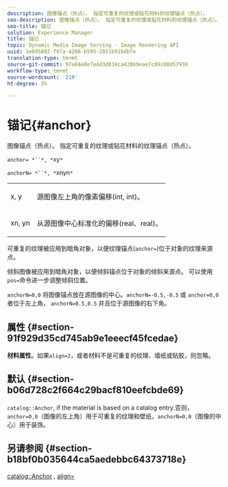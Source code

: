 ```yaml
---
description: 图像锚点（热点）。 指定可重复的纹理或贴花材料的纹理锚点（热点）。
seo-description: 图像锚点（热点）。 指定可重复的纹理或贴花材料的纹理锚点（热点）。
seo-title: 锚记
solution: Experience Manager
title: 锚记
topic: Dynamic Media Image Serving - Image Rendering API
uuid: 1e695882-f97a-4208-b595-2851b91bdbfe
translation-type: tm+mt
source-git-commit: 97a84e8e7edd3d834ca42069eae7c09c00d57938
workflow-type: tm+mt
source-wordcount: '219'
ht-degree: 3%

---
```



# 锚记{#anchor}

图像锚点（热点）。 指定可重复的纹理或贴花材料的纹理锚点（热点）。

`anchor= *``*, *`xy`*`

`anchorN= *``*, *`xnyn`*`

<table id="simpletable_1D8E91D8424A424787C4D20C9B040115"> 
 <tr class="strow"> 
  <td class="stentry"> <p><span class="varname"> x</span>,  <span class="varname"> y</span> </p></td> 
  <td class="stentry"> <p>源图像左上角的像素偏移(int, int)。 </p></td> 
 </tr> 
 <tr class="strow"> 
  <td class="stentry"> <p><span class="varname"> xn</span>,  <span class="varname"> yn</span> </p></td> 
  <td class="stentry"> <p>从源图像中心标准化的偏移(real、real)。 </p></td> 
 </tr> 
</table>

可重复的纹理被应用到暗角对象，以便纹理锚点(`anchor=`)位于对象的纹理来源点。

倾斜图像被应用到暗角对象，以便倾斜锚点位于对象的倾斜来源点。 可以使用`pos=`命令进一步调整倾斜位置。

`anchorN=0,0` 将图像锚点放在源图像的中心。`anchorN=-0.5,-0.5` 或 `anchor=0,0` 者位于左上角， `anchorN=0.5,0.5` 并且位于源图像的右下角。

## 属性 {#section-91f929d35cd745ab9e1eeecf45fcedae}

**材料属性**。如果`align=2`，或者材料不是可重复的纹理、墙纸或贴胶，则忽略。

## 默认 {#section-b06d728c2f664c29bacf810eefcbde69}

`catalog::Anchor`, if the material is based on a catalog entry.否则，`anchor=0,0`（图像的左上角）用于可重复的纹理和壁纸，`anchorN=0,0`（图像的中心）用于装饰。

## 另请参阅 {#section-b18bf0b035644ca5aedebbc64373718e}

[catalog::Anchor](../../../../../ir-api/material-cat/image-rendering-api-ref/c-ir-material-catalog/c-ir-material-data-reference/r-ir-cat-anchor.md#reference-d9b1d49db1fc440686f64b84453297ab) ,  [align=](../../../../../ir-api/http-protocol/image-rendering-api-ref/c-ir-http-protocol-ref/c-ir-http-protocol-command-reference/r-ir-align.md#reference-4d63baa522ce42f9b15167ba34c5c6a7)

